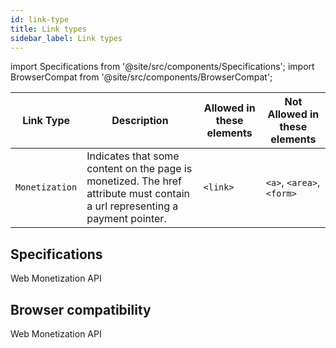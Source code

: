```yaml
---
id: link-type
title: Link types
sidebar_label: Link types
---
```

import Specifications from '@site/src/components/Specifications';
import BrowserCompat from '@site/src/components/BrowserCompat';

| Link Type      | Description | Allowed in these elements | Not Allowed in these elements |
| ----------- | ----------- | -------- | -------- |
| `Monetization`      | Indicates that some content on the page is monetized.  The href attribute must contain a url representing a payment pointer.       |  `<link>`| `<a>`, `<area>`, `<form>` |

## Specifications

<Specifications link="link-type-monetization">Web Monetization API</Specifications>

## Browser compatibility

<BrowserCompat data="linktypes.json">Web Monetization API</BrowserCompat>
